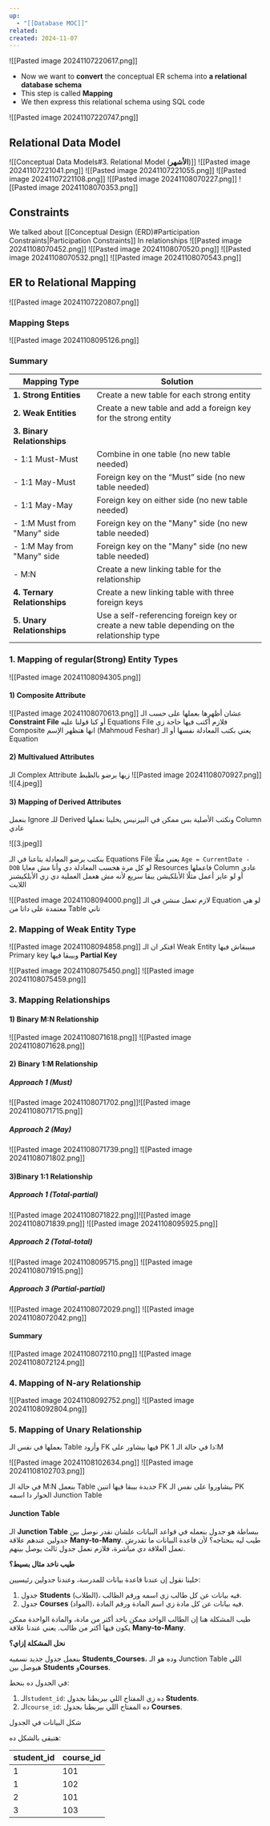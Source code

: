 ```yaml
---
up:
  - "[[Database MOC]]"
related: 
created: 2024-11-07
---
```

![[Pasted image 20241107220617.png]]
- Now we want to **convert** the conceptual ER schema into **a relational database schema**
- This step is called **Mapping**
- We then express this relational schema using SQL code

![[Pasted image 20241107220747.png]]
## Relational Data Model
![[Conceptual Data Models#3. Relational Model (**الأشهر**)]]
![[Pasted image 20241107221041.png]]
![[Pasted image 20241107221055.png]]
![[Pasted image 20241107221108.png]]
![[Pasted image 20241108070227.png]]
![[Pasted image 20241108070353.png]]
## Constraints
We talked about [[Conceptual Design (ERD)#Participation Constraints|Participation Constraints]] In relationships
![[Pasted image 20241108070452.png]]
![[Pasted image 20241108070520.png]]
![[Pasted image 20241108070532.png]]
![[Pasted image 20241108070543.png]]

## ER to Relational Mapping
![[Pasted image 20241107220807.png]]
### Mapping Steps
![[Pasted image 20241108095126.png]]
### **Summary**

| Mapping Type                        | Solution                                    |
|-------------------------------------|---------------------------------------------|
| **1. Strong Entities**              | Create a new table for each strong entity   |
| **2. Weak Entities**                | Create a new table and add a foreign key for the strong entity |
| **3. Binary Relationships**         |                                             |
| - 1:1 Must-Must                     | Combine in one table (no new table needed)  |
| - 1:1 May-Must                      | Foreign key on the “Must” side (no new table needed) |
| - 1:1 May-May                       | Foreign key on either side (no new table needed) |
| - 1:M Must from "Many" side         | Foreign key on the "Many" side (no new table needed) |
| - 1:M May from "Many" side          | Foreign key on the "Many" side (no new table needed) |
| - M:N                               | Create a new linking table for the relationship |
| **4. Ternary Relationships**        | Create a new linking table with three foreign keys |
| **5. Unary Relationships**          | Use a self-referencing foreign key or create a new table depending on the relationship type |

### 1. Mapping of regular(Strong) Entity Types
![[Pasted image 20241108094305.png]]
#### 1) Composite Attribute
![[Pasted image 20241108070613.png]]
عشان أظهرها بعملها على حسب الـ **Constraint File** أو كنا قولنا عليه Equations File
	فلازم أكتب فيها حاجة زي Composite انها هتظهر الإسم (Mahmoud Feshar) 
	يعني بكتب المعادلة نفسها أو الـ Equation
#### 2) Multivalued Attributes
الـ Complex Attribute زيها برضو بالظبط
![[Pasted image 20241108070927.png]]
![[4.jpeg]]

#### 3) Mapping of Derived Attributes
بنعمل Ignore للـ Derived ونكتب الأصلية بس
ممكن في البيزنيس يخلينا نعملها Column عادي

![[3.jpeg]]

بنكتب برضو المعادلة بتاعنا في الـ Equations File 
	يعني مثلًا `Age = CurrentDate - DOB`
	لو كل مرة هحسب المعادلة دي وأنا مش معايا Resources فاعملها Column عادي 
	أو لو عايز أعمل مثلًا الأبلكيشن يبقا سريع لأنه مش هعمل العملية دي زي الأبلكيشنز اللايت

![[Pasted image 20241108094000.png]]
لازم تعمل منشن في الـ Equation لو هي معتمدة على داتا من Table تاني
### 2. Mapping of Weak Entity Type
![[Pasted image 20241108094858.png]]
افتكر ان الـ Weak Entity مبيبقاش فيها Primary key وبيبقا فيها **Partial Key** 

![[Pasted image 20241108075450.png]]
![[Pasted image 20241108075459.png]]

### 3. Mapping Relationships
#### 1) Binary M:N Relationship
![[Pasted image 20241108071618.png]]
![[Pasted image 20241108071628.png]]
#### 2) Binary 1:M Relationship
##### Approach 1 (Must)
![[Pasted image 20241108071702.png]]![[Pasted image 20241108071715.png]]
##### Approach 2 (May)
![[Pasted image 20241108071739.png]]
![[Pasted image 20241108071802.png]]
#### 3)Binary 1:1 Relationship
##### Approach 1 (Total-partial)
![[Pasted image 20241108071822.png]]![[Pasted image 20241108071839.png]]
![[Pasted image 20241108095925.png]]
##### Approach 2 (Total-total)
![[Pasted image 20241108095715.png]]
![[Pasted image 20241108071915.png]]
##### Approach 3 (Partial-partial)
![[Pasted image 20241108072029.png]]
![[Pasted image 20241108072042.png]]
#### Summary
![[Pasted image 20241108072110.png]]
![[Pasted image 20241108072124.png]]

### 4. Mapping of N-ary Relationship
![[Pasted image 20241108092752.png]]
![[Pasted image 20241108092804.png]]
### 5. Mapping of Unary Relationship
بعملها في نفس الـ Table وأزود FK فيها بيشاور على  PK
دا في حالة الـ 1:M 

![[Pasted image 20241108102634.png]]
![[Pasted image 20241108102703.png]]

في حالة الـ M:N بنعمل Table جديدة بيبقا فيها اتنين FK بيشاوروا على نفس الـ PK
الحوار دا اسمه Junction Table
#### Junction Table
الـ **Junction Table** ببساطة هو جدول بنعمله في قواعد البيانات علشان نقدر نوصل بين جدولين عندهم علاقة **Many-to-Many**. 
طيب ليه بنحتاجه؟ لأن قاعدة البيانات ما تقدرش تعمل العلاقة دي مباشرة، فلازم نعمل جدول ثالث يوصل بينهم.

**طيب ناخد مثال بسيط؟**

خلينا نقول إن عندنا قاعدة بيانات للمدرسة، وعندنا جدولين رئيسيين:

1. جدول **Students** (الطلاب)، فيه بيانات عن كل طالب زي اسمه ورقم الطالب.
2. جدول **Courses** (المواد)، فيه بيانات عن كل مادة زي اسم المادة ورقم المادة.

طيب المشكلة هنا إن الطالب الواحد ممكن ياخد أكتر من مادة، والمادة الواحدة ممكن يكون فيها أكتر من طالب. يعني عندنا علاقة **Many-to-Many**.

**نحل المشكلة إزاي؟**

بنعمل جدول جديد نسميه **Students_Courses**، وده هو الـ Junction Table اللي هيوصل بين **Students** و**Courses**. 

في الجدول ده بنحط:

1. الـ`student_id`: ده زي المفتاح اللي بيربطنا بجدول **Students**.
2. الـ`course_id`: ده المفتاح اللي بيربطنا بجدول **Courses**.

شكل البيانات في الجدول

هتبقى بالشكل ده:

| student_id | course_id |
|------------|-----------|
| 1          | 101       |
| 1          | 102       |
| 2          | 101       |
| 3          | 103       |
